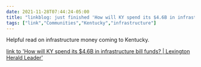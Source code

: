 ```yaml
---
date: 2021-11-28T07:44:24-05:00
title: "linkblog: just finished 'How will KY spend its $4.6B in infrastructure bill funds? | Lexington Herald Leader'"
tags: ["link","Communities","Kentucky","infrastructure"]
---
```

Helpful read on infrastructure money coming to Kentucky.
 
[link to 'How will KY spend its $4.6B in infrastructure bill funds? | Lexington Herald Leader'](https://www.kentucky.com/news/politics-government/article256083017.html)
